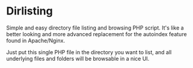 Dirlisting
==========

Simple and easy directory file listing and browsing PHP script. It's
like a better looking and more advanced replacement for the autoindex
feature found in Apache/Nginx.

Just put this single PHP file in the directory you want to list, and all
underlying files and folders will be browsable in a nice UI.
